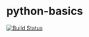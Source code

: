 # python-basics

[![Build Status](https://travis-ci.org/PvonK/version-2019.2.svg?branch=master)](https://travis-ci.org/PvonK/version-2019.2)

